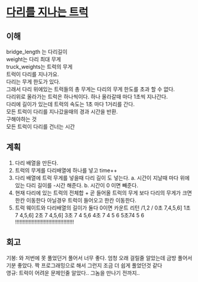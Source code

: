 # [다리를 지나는 트럭](https://programmers.co.kr/learn/courses/30/lessons/42583)

## 이해
bridge_length 는 다리길이  
weight는 다리 최대 무게   
truck_weights는 트럭의 무게  
트럭이 다리를 지나가요.  
다리는 무게 한도가 있다.  
그래서 다리 위에있는 트럭들의 총 무게는 다리의 무게 한도를 초과 할 수 없다.  
다리위로 올라가는 트럭은 하나씩이다. 하나 올라갈때 마다 1초씩 지나간다.  
다리에 길이가 있는데 트럭의 속도는 1초 마다 1거리를 간다.  
모든 트럭이 다리를 지나갔을때의 경과 시간을 반환.  
구해야하는 것  
모든 트럭이 다리를 건너는 시간  

## 계획
1. 다리 배열을 만든다.
2. 트럭의 무게를 다리배열에 하나를 넣고 time++
3. 다리 배열에 트럭 무게를 넣을때 다리 길이 도 넣는다.
    a. 시간이 지날때 마다 위에 있는 다리 길이를 -시간 해준다.
    b. 시간이 0 이면 빼준다.
4. 현재 다리에 있는 트럭의 전체합 + 곧 들어올 트럭의 무게 보다 다리의 무게가 크면 한칸 이동한다
아닐경우 트럭이 들어오고 한칸 이동한다.
5. 트럭 웨이트와 다리배열의 길이가 둘다 0이면 카운트 리턴
      /1,2 /
 0초         7,4,5,6]
 1초      7  4,5,6]
 2초    7     4,5,6]
 3초 7    4   5,6
 4초 7  4 5   6
 5초74  5     6
!!!!!!!!!!!!!!!!!!!!!!!!!!!!!!!!!!!!!!!

## 회고 
기봉: 와 저번에 못 풀었던거 풀어서 너무 좋다. 엄청 오래 걸릴줄 알았는데 금방 풀어서 기분 좋았다. 짝 프로그래밍으로 해서 그런지 조금 더 쉽게 풀었던것 같다  
영규: 트럭이 어려운 문제인줄 알았다.. 그놈을 만나기 전까지..
